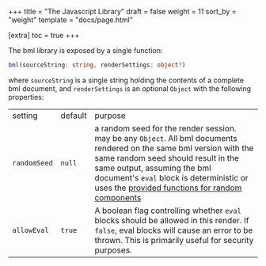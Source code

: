 +++
title = "The Javascript Library"
draft = false
weight = 11
sort_by = "weight"
template = "docs/page.html"

[extra]
toc = true
+++

The bml library is exposed by a single function:

```ts
bml(sourceString: string, renderSettings: object?)
```

where `sourceString` is a single string holding the contents of a
complete bml document, and `renderSettings` is an optional `Object` with
the following properties:

<table>
<colgroup>
<col/>
<col/>
<col/>
</colgroup>
<tbody>
<tr>
<td>setting</td>
<td>default</td>
<td>purpose</td>
</tr>
<tr>
<td><code>randomSeed</code></td>
<td><code>null</code></td>
<td>a random seed for the render session. may be any <code>Object</code>. All bml documents rendered on the same bml version with the same random seed should result in the same output, assuming the bml document's <code>eval</code> block is deterministic or uses the <a href="/docs/the-language/eval-api/">provided functions for random components</a></td>
</tr>
<tr>
<td><code>allowEval</code></td>
<td><code>true</code></td>
<td>A boolean flag controlling whether <code>eval</code> blocks should be allowed in this render. If <code>false</code>, eval blocks will cause an error to be thrown. This is primarily useful for security purposes.</td>
</tr>
</tbody>
</table>
